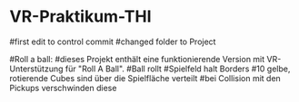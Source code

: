 # VR-Praktikum-THI
#first edit to control commit
#changed folder to Project

#Roll a ball:
#dieses Projekt enthält eine funktionierende Version mit VR-Unterstützung für "Roll A Ball". 
#Ball rollt
#Spielfeld halt Borders
#10 gelbe, rotierende Cubes sind über die Spielfläche verteilt
#bei Collision mit den Pickups verschwinden diese


